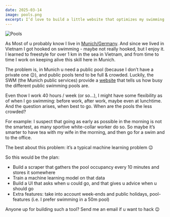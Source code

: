 ```yaml
---
date: 2025-03-14
image: pools.png
excerpt: I’d love to build a little website that optimizes my swimming slots in Munich’s public pools.
---
```


![Pools](pools.png)

As Most of u probably know I live in [Munich/Germany](https://maps.app.goo.gl/QXy56tXkBf6tJ2s98). And since we lived in Vietnam I got hooked on swimming - maybe not really hooked, but I enjoy it. I learned to freestyle for over 1 km in the sea in Vietnam, and from time to time I work on keeping alive this skill here in Munich.

The problem is, in Munich u need a public pool (because I don’t have a private one 😉), and public pools tend to be full & crowded. Luckily, the SWM (the Munich public services) provide a [website](https://www.swm.de/baeder/auslastung) that tells us how busy the different public swimming pools are.

Even thow I work 40 hours / week (or so…), I might have some flexibility as of when I go swimming: before work, after work, maybe even at lunchtime. And the question arises, when best to go. When are the pools the less crowded?

For example: I suspect that going as early as possible in the morning is not the smartest, as many sportive white-collar worker do so. So maybe it’s smarter to have tea with my wife in the morning, and then go for a swim and to the office.

The best about this problem: it’s a typical machine learning problem 😉

So this would be the plan:

- Build a scraper that gathers the pool occupancy every 10 minutes and stores it somewhere
- Train a machine learning model on that data
- Build a UI that asks when u could go, and that gives u advice when u should go
- Extra features: take into account week-ends and public holidays, pool-features (i.e. I prefer swimming in a 50m pool)

Anyone up for building such a tool? Send me an email if u want to hack 😉
